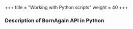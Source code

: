 +++
title = "Working with Python scripts"
weight = 40
+++

### Description of BornAgain API in Python
